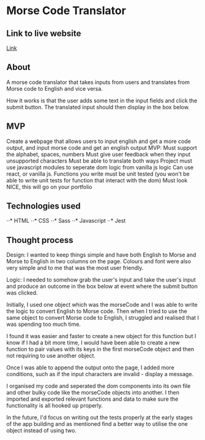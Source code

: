 # Morse Code Translator

## Link to live website

[Link](https://samm-au.github.io/morse-code-translator/)

## About

A morse code translator that takes inputs from users and translates from Morse code to English and vice versa.

How it works is that the user adds some text in the input fields and click the submit button. The translated input should then display in the box below.

## MVP

Create a webpage that allows users to input english and get a more code output, and input morse code and get an english output
MVP:
Must support the alphabet, spaces, numbers
Must give user feedback when they input unsupported characters
Must be able to translate both ways
Project must use javascript modules to seperate dom logic from vanilla js logic
Can use react, or vanilla js.
Functions you write must be unit tested (you won't be able to write unit tests for function that interact with the dom)
Must look NICE, this will go on your portfolio

## Technologies used

⋅⋅* HTML
⋅⋅* CSS
⋅⋅* Sass
⋅⋅* Javascript
⋅⋅\* Jest

## Thought process

Design:
I wanted to keep things simple and have both English to Morse and Morse to English in two columns on the page. Colours and font were also very simple and to me that was the most user friendly.

Logic:
I needed to somehow grab the user's input and take the user's input and produce an outcome in the box below at event where the submit button was clicked.

Initially, I used one object which was the morseCode and I was able to write the logic to convert English to Morse code. Then when I tried to use the same object to convert Morse code to English, I struggled and realised that I was spending too much time.

I found it was easier and faster to create a new object for this function but I know if I had a bit more time, I would have been able to create a new function to pair values with its keys in the first morseCode object and then not requiring to use another object.

Once I was able to append the output onto the page, I added more conditions, such as if the input characters are invalid - display a message.

I organised my code and seperated the dom components into its own file and other bulky code like the morseCode objects into another. I then imported and exported relevant functions and data to make sure the functionality is all hooked up properly.

In the future, I'd focus on writing out the tests properly at the early stages of the app building and as mentioned find a better way to utilise the one object instead of using two.
